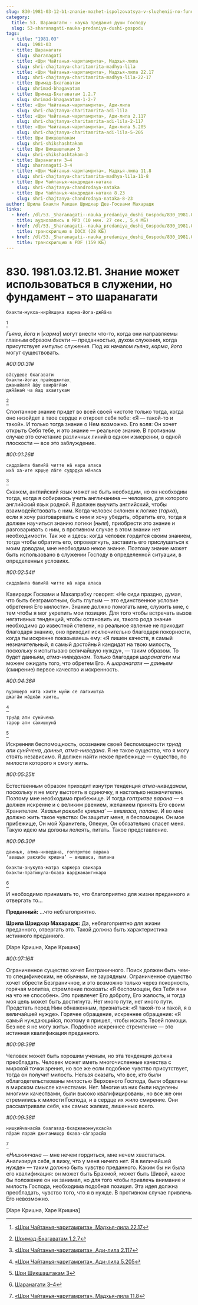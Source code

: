 ```yaml
---
slug: 830-1981-03-12-b1-znanie-mozhet-ispolzovatsya-v-sluzhenii-no-fundament-eto-sharanagati
category:
  title: 53. Шаранагати - наука предания души Господу
  slug: 53-sharanagati-nauka-predaniya-dushi-gospodu
tags:
  - title: "1981.03"
    slug: 1981-03
  - title: Шаранагати
    slug: sharanagati
  - title: «Шри Чайтанья-чаритамрита», Мадхья-лила
    slug: shri-chajtanya-charitamrita-madhya-lila
  - title: «Шри Чайтанья-чаритамрита», Мадхья-лила 22.17
    slug: shri-chajtanya-charitamrita-madhya-lila-22-17
  - title: Шримад-Бхагаватам
    slug: shrimad-bhagavatam
  - title: Шримад-Бхагаватам 1.2.7
    slug: shrimad-bhagavatam-1-2-7
  - title: «Шри Чайтанья-чаритамрита», Ади-лила
    slug: shri-chajtanya-charitamrita-adi-lila
  - title: «Шри Чайтанья-чаритамрита», Ади-лила 2.117
    slug: shri-chajtanya-charitamrita-adi-lila-2-117
  - title: «Шри Чайтанья-чаритамрита», Ади-лила 5.205
    slug: shri-chajtanya-charitamrita-adi-lila-5-205
  - title: Шри Шикшаштакам
    slug: shri-shikshashtakam
  - title: Шри Шикшаштакам 3
    slug: shri-shikshashtakam-3
  - title: Шаранагати 3–4
    slug: sharanagati-3-4
  - title: «Шри Чайтанья-чаритамрита», Мадхья-лила 11.8
    slug: shri-chajtanya-charitamrita-madhya-lila-11-8
  - title: Шри Чайтанья-чандродая-натака
    slug: shri-chajtanya-chandrodaya-nataka
  - title: Шри Чайтанья-чандродая-натака 8.23
    slug: shri-chajtanya-chandrodaya-nataka-8-23
author: Шрила Бхакти Ракшак Шридхар Дев-Госвами Махарадж
links:
  - href: /dl/53._Sharanagati--nauka_predaniya_dushi_Gospodu/830_1981.03.12.B1_SridharMj_Znanie_mozhet_ispolzovatsja_v_sluzhenii_no_fundament--jeto_sharanagati.mp3
    title: аудиозапись в MP3 (10 мин. 27 сек., 5,4 МБ)
  - href: /dl/53._Sharanagati--nauka_predaniya_dushi_Gospodu/830_1981.03.12.B1_SridharMj_Znanie_mozhet_ispolzovatsja_v_sluzhenii_no_fundament--jeto_sharanagati.docx
    title: транскрипцию в DOCX (28 КБ)
  - href: /dl/53._Sharanagati--nauka_predaniya_dushi_Gospodu/830_1981.03.12.B1_SridharMj_Znanie_mozhet_ispolzovatsja_v_sluzhenii_no_fundament--jeto_sharanagati.pdf
    title: транскрипцию в PDF (159 КБ)
---
```


# 830. 1981.03.12.B1. Знание может использоваться в служении, но фундамент – это шаранагати

    бхакти-мукха-нирӣкш̣ака карма-йога-джн̃а̄на
[^_ftn1]

*Гьяна*, *йога* и [*карма*] могут внести что-то, когда они направляемы главным образом *бхакти* — преданностью, духом служения, когда присутствует импульс служения. Под их началом *гьяна*, *карма*, *йога* могут существовать.

*#00:00:31#*

    ва̄судеве бхагавати
    бхакти-йогах̣ прайоджитах̣
    джанайатй а̄ш́у ваира̄гйам̇
    джн̃а̄нам̇ ча йад ахаитукам
[^_ftn2]

Спонтанное знание придет во всей своей чистоте только тогда, когда оно низойдет в твое сердце и откроет себя тебе: «Я — такой-то и такой». И только тогда знание о Нем возможно. Его воля: Он хочет открыть Себя тебе, и это знание — реальное знание. В противном случае это сочетание различных линий в одном измерении, в одной плоскости — все это заблуждение.

*#00:01:26#*

    сиддха̄нта балийа̄ читте на̄ кара аласа
    иха̄ ха-ите кр̣ш̣н̣е ла̄ге судр̣д̣ха ма̄наса
[^_ftn3]

Скажем, английский язык может не быть необходим, но он необходим тогда, когда я собираюсь учить англичанина — человека, для которого английский язык родной. Я должен выучить английский, чтобы взаимодействовать с ним. Когда человек склонен к логике (*тарка*), если я хочу разговаривать с ним и хочу убедить, обратить его, тогда я должен научиться знанию логики (*ньяя*), приобрести это знание и разговаривать с ним, в противном случае в этом знании нет необходимости. Так же и здесь: когда человек гордится своим знанием, тогда чтобы обратить его, опровергнуть, заставить его прислушаться к моим доводам, мне необходимо некое знание. Поэтому знание может быть использовано в служении Господу в определенной ситуации, в определенных условиях.

*#00:02:54#*

    сиддха̄нта балийа̄ читте на̄ кара аласа

Кавирадж Госвами и Махапрабху говорят: «Не сиди праздно, думая, что быть безграмотным, быть глупым — это единственное условие обретения Его милости». Знание должно помогать мне, служить мне, с тем чтобы я мог укрепить мои позиции. Для того чтобы встречать вызов негативных тенденций, чтобы остановить их, такого рода знание необходимо до известной степени, но реальное явление не приходит благодаря знанию, оно приходит исключительно благодаря покорности, когда ты искренне показываешь ему: «Я лишен качеств, я самый незначительный, я самый достойный кандидат на твою милость, поскольку я испытываю величайшую нужду», — таким образом. То будет даиньям, *атма-ниведанам*. Только благодаря *шаранагати* мы можем ожидать того, что обретем Его. А *шаранагати* — *даиньям* (смирение) первое качество и искренность.

*#00:04:36#*

    пурӣш̣ера кӣт̣а хаите мун̃и се лагхишт̣ха
    джага̄и ма̄дха̄и хаите…
[^_ftn4]

    тр̣на̄д апи сунӣчена
    тарор апи сахиш̣н̣уна̄
[^_ftn5]

Искренняя беспомощность, осознание своей беспомощности *тр̣на̄д апи сунӣчена*, *даинья, атма-ниведана*. Я не такое существо, что я могу стоять независимо. Я должен найти некое прибежище — существо, по милости которого я смогу жить.

*#00:05:25#*

Естественным образом приходит изнутри тенденция *атма-ниведанам*, поскольку я не могу выстоять в одиночку, я настолько незначителен. Поэтому мне необходимо прибежище. И тогда *гоптритве варана* — я должен искренне и с великим рвением, желанием принять Его своим Хранителем. *‘Авашья ракхибе кришна’ — вишваса, палана*. И во мне должно жить такое чувство: Он защитит меня, я беспомощен. Он мое прибежище, Он мой Хранитель, Опекун, Он обязательно спасет меня. Такую идею мы должны лелеять, питать. Такое представление.

*#00:06:30#*

    даинья, атма-ниведана, гоптритве варана
    ‘авашья ракхибе кришна’ — вишваса, палана

    бхакти-анукула-матра каржера свикара
    бхакти-пратикула-бхава варджанангикара
[^_ftn6]

И необходимо принимать то, что благоприятно для жизни преданного и отвергать то…

**Преданный:** …что неблагоприятно.

**Шрила Шридхар Махарадж:** Да, неблагоприятно для жизни преданного, отвергать это. Такой должна быть характеристика истинного преданного.

[Харе Кришна, Харе Кришна]

*#00:07:16#*

Ограниченное существо хочет Безграничного. Поиск должен быть чем-то специфическим, не обычным, не заурядным. Ограниченное существо хочет обрести Безграничное, и это возможно только через покорность, горячая молитва, стремление показать: «Я беспомощен, без Тебя я ни на что не способен». Это привлечет Его доброту, Его жалость, и тогда моя цель может быть достигнута. Нет иного пути, нет иного пути. Предстать перед Ним обнаженным, признаться: «Я такой-то и такой, я в величайшей нужде». Горячее обращение, искреннее обращение: «Я самый нуждающийся, поэтому я пришел, чтобы искать Твоей помощи. Без нее я не могу жить». Подобное искреннее стремление — это истинная квалификация преданного.

*#00:08:39#*

Человек может быть хорошим ученым, но эта тенденция должна преобладать. Человек может иметь многочисленные качества с мирской точки зрения, но все же если подобное чувство присутствует, тогда он получит милость. Нельзя сказать, что все, кто были облагодетельствованы милостью Верховного Господа, были обделены в мирском смысле качествами. Нет. Многие из них были наделены многими качествами, были высоко квалифицированы, но все же они стремились к милости Господа, и в сердце их жило смирение. Они рассматривали себя, как самых жалких, лишенных всего.

*#00:09:38#*

    ниш̣кин̃чанасйа бхагавад-бхаджанонмукхасйа
    па̄рам̇ парам̇ джигамиш̣ор бхава-са̄гарасйа
[^_ftn7]

«*Нишкинчана* — мне нечем гордиться, мне нечем хвастаться. Анализируя себя, я вижу, что у меня ничего нет. Я в величайшей нужде» — таким должно быть чувство преданного. Каким бы ни была его квалификация: он может быть Брахмой, может быть Шивой, какое бы положение он ни занимал, но для того чтобы привлечь внимание и милость Господа, необходима подобная позиция. Эта идея должна преобладать, чувство того, что я в нужде. В противном случае привлечь Его невозможно.

[Харе Кришна, Харе Кришна]



[^_ftn1]: [«Шри Чайтанья-чаритамрита», Мадхья-лила 22.17](../notes/shri-chajtanya-charitamrita-madhya-lila/shri-chajtanya-charitamrita-madhya-lila-22-17.md)

[^_ftn2]: [Шримад-Бхагаватам 1.2.7](../notes/shrimad-bhagavatam/shrimad-bhagavatam-1-2-7.md)

[^_ftn3]: [«Шри Чайтанья-чаритамрита», Ади-лила 2.117](../notes/shri-chajtanya-charitamrita-adi-lila/shri-chajtanya-charitamrita-adi-lila-2-117.md)

[^_ftn4]: [«Шри Чайтанья-чаритамрита», Ади-лила 5.205](../notes/shri-chajtanya-charitamrita-adi-lila/shri-chajtanya-charitamrita-adi-lila-5-205.md)

[^_ftn5]: [Шри Шикшаштакам 3](../notes/shri-shikshashtakam/shri-shikshashtakam-3.md)

[^_ftn6]: [Шаранагати 3–4](../notes/sharanagati/sharanagati-3-4.md)

[^_ftn7]: [«Шри Чайтанья-чаритамрита», Мадхья-лила 11.8](../notes/shri-chajtanya-charitamrita-madhya-lila/shri-chajtanya-charitamrita-madhya-lila-11-8.md)
